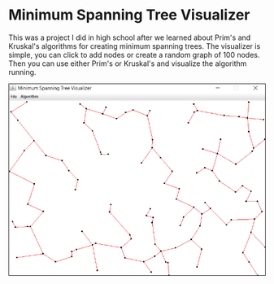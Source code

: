 # Minimum Spanning Tree Visualizer
This was a project I did in high school after we learned about Prim's and Kruskal's algorithms for creating minimum spanning trees. The visualizer is simple, you can click to add nodes or create a random graph of 100 nodes. Then you can use either Prim's or Kruskal's and visualize the algorithm running.
<p align="center">
  <img src="images/mst_visulizer.png" width="600" title="Minimum Spanning Tree Visualizer Output" alt="Minimum Spanning Tree Visualizer Output" border="1">
</p>
